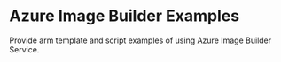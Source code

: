 # Azure Image Builder Examples

Provide arm template and script examples of using Azure Image Builder Service.